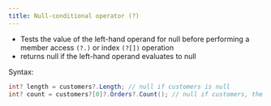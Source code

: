 ```yaml
---
title: Null-conditional operator (?)
---
```


- Tests the value of the left-hand operand for null before performing a member access `(?.)` or index `(?[])` operation
- returns null if the left-hand operand evaluates to null

Syntax:

```cs
int? length = customers?.Length; // null if customers is null
int? count = customers?[0]?.Orders?.Count(); // null if customers, the first customer, or Orders is null
```
